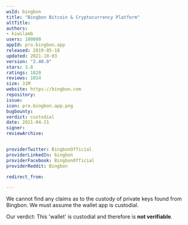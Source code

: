 ```yaml
---
wsId: bingbon
title: "Bingbon Bitcoin & Cryptocurrency Platform"
altTitle: 
authors:
- kiwilamb
users: 100000
appId: pro.bingbon.app
released: 2019-05-18
updated: 2021-10-03
version: "2.40.0"
stars: 3.8
ratings: 1820
reviews: 1014
size: 31M
website: https://bingbon.com
repository: 
issue: 
icon: pro.bingbon.app.png
bugbounty: 
verdict: custodial
date: 2021-04-21
signer: 
reviewArchive:


providerTwitter: BingbonOfficial
providerLinkedIn: bingbon
providerFacebook: BingbonOfficial
providerReddit: Bingbon

redirect_from:

---
```



We cannot find any claims as to the custody of private keys found from Bingbon.
We must assume the wallet app is custodial.

Our verdict: This 'wallet' is custodial and therefore is **not verifiable**.
